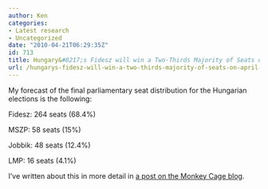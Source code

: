 ```yaml
---
author: Ken
categories:
- Latest research
- Uncategorized
date: "2010-04-21T06:29:35Z"
id: 713
title: Hungary&#8217;s Fidesz will win a Two-Thirds Majority of Seats on April 25
url: /hungarys-fidesz-will-win-a-two-thirds-majority-of-seats-on-april-25/
---
```

My forecast of the final parliamentary seat distribution for the Hungarian elections is the following:

Fidesz: 264 seats (68.4%)
  
MSZP: 58 seats (15%)
  
Jobbik: 48 seats (12.4%)
  
LMP: 16 seats (4.1%)

I&#8217;ve written about this in more detail in [a post on the Monkey Cage blog](http://www.themonkeycage.org/2010/04/hungarian_election_prediction.html).

